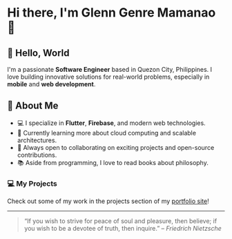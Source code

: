 # Hi there, I'm Glenn Genre Mamanao 👋

## 👋 Hello, World

I'm a passionate **Software Engineer** based in Quezon City, Philippines. I love building innovative solutions for real-world problems, especially in **mobile** and **web development**.

## 🚀 About Me

- 💻 I specialize in **Flutter**, **Firebase**, and modern web technologies.
- 🌱 Currently learning more about cloud computing and scalable architectures.
- 🤝 Always open to collaborating on exciting projects and open-source contributions.
- 📚 Aside from programming, I love to read books about philosophy.

### 💻 My Projects

Check out some of my work in the projects section of my [portfolio site](public/index.html)!

---

> “If you wish to strive for peace of soul and pleasure, then believe; if you wish to be a devotee of truth, then inquire.” – *Friedrich Nietzsche*
